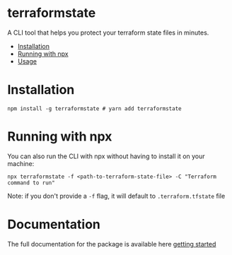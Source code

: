 # terraformstate

A CLI tool that helps you protect your terraform state files in minutes.

<!-- toc -->
* [Installation](#installation)
* [Running with npx](#running-with-npx)
* [Usage](#usage)

  
<!-- tocstop -->
# Installation

```sh-session
npm install -g terraformstate # yarn add terraformstate
```

# Running with npx
You can also run the CLI with npx without having to install it on your machine:

```sh-session
npx terraformstate -f <path-to-terraform-state-file> -C "Terraform command to run"
```
Note: if you don't provide a `-f` flag, it will default to `.terraform.tfstate` file

# Documentation
The full documentation for the package is available here [getting started](https://docs.terraformstate.com/docs/getting-started)
